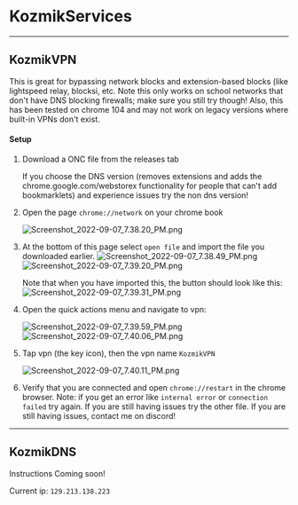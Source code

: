 # KozmikServices
_____


## KozmikVPN
This is great for bypassing network blocks and extension-based blocks (like lightspeed relay, blocksi, etc. Note this only works on school networks that don't have DNS blocking firewalls; make sure you still try though! Also, this has been tested on chrome 104 and may not work on legacy versions where built-in VPNs don't exist.

#### Setup
1. Download a ONC file from the releases tab

   If you choose the DNS version (removes extensions and adds the chrome.google.com/webstorex functionality for people that can't add bookmarklets) and experience issues try the non dns version!
   
2. Open the page `chrome://network` on your chrome book

   <img src="https://github.com/KozmikNano/KozmikServices/blob/main/images/Screenshot_2022-09-07_7.38.20_PM.png?raw=true" alt="Screenshot_2022-09-07_7.38.20_PM.png"/>


3. At the bottom of this page select `open file` and import the file you downloaded earlier.
   <img src="https://github.com/KozmikNano/KozmikServices/blob/main/images/Screenshot_2022-09-07_7.38.49_PM.png?raw=true" alt="Screenshot_2022-09-07_7.38.49_PM.png"/>
   <img src="https://github.com/KozmikNano/KozmikServices/blob/main/images/Screenshot_2022-09-07_7.39.20_PM.png?raw=true" alt="Screenshot_2022-09-07_7.39.20_PM.png"/>  
   
   Note that when you have imported this, the button should look like this:  
   <img src="https://github.com/KozmikNano/KozmikServices/blob/main/images/Screenshot_2022-09-07_7.39.31_PM.png?raw=true" alt="Screenshot_2022-09-07_7.39.31_PM.png"/>

4. Open the quick actions menu and navigate to vpn:  

   <img src="https://github.com/KozmikNano/KozmikServices/blob/main/images/Screenshot_2022-09-07_7.39.59_PM.png?raw=true" alt="Screenshot_2022-09-07_7.39.59_PM.png"/>  

   <img src="https://github.com/KozmikNano/KozmikServices/blob/main/images/Screenshot_2022-09-07_7.40.06_PM.png?raw=true" alt="Screenshot_2022-09-07_7.40.06_PM.png"/>
   

5. Tap vpn (the key icon), then the vpn name `KozmikVPN`  

   <img src="https://github.com/KozmikNano/KozmikServices/blob/main/images/Screenshot_2022-09-07_7.40.11_PM.png?raw=true" alt="Screenshot_2022-09-07_7.40.11_PM.png"/>
   
6. Verify that you are connected and open `chrome://restart` in the chrome browser. Note: if you get an error like `internal error` or `connection failed` try again. If you are still having issues try the other file. If you are still having issues, contact me on discord!

___

## KozmikDNS

Instructions Coming soon!


Current ip: `129.213.138.223`
